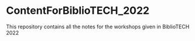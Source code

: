 # ContentForBiblioTECH_2022
This repository contains all the notes for the workshops given in BiblioTECH 2022
